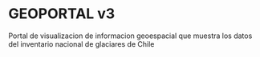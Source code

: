 # GEOPORTAL v3

Portal de visualizacion de informacion geoespacial que muestra los datos del inventario nacional de glaciares de Chile